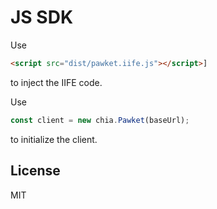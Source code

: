 # JS SDK

Use 
```html
<script src="dist/pawket.iife.js"></script>]
```
to inject the IIFE code.

Use 
```javascript
const client = new chia.Pawket(baseUrl);
```
to initialize the client.

## License

MIT